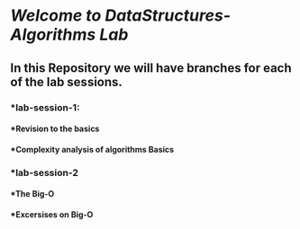 # *Welcome to DataStructures-Algorithms Lab* #
## **In this Repository we will have branches for each of the lab sessions.** ##
### *lab-session-1: ###
####    *Revision to the basics ####
####    *Complexity analysis of algorithms Basics ####
### *lab-session-2 ###
####    *The Big-O ####
####    *Excersises on Big-O ####
